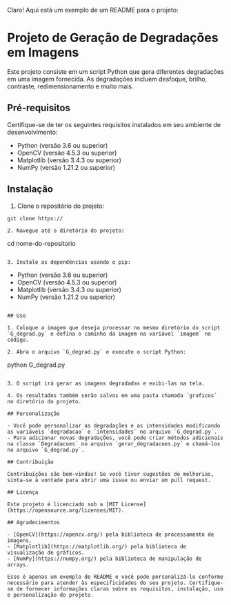 Claro! Aqui está um exemplo de um README para o projeto:

# Projeto de Geração de Degradações em Imagens

Este projeto consiste em um script Python que gera diferentes degradações em uma imagem fornecida. As degradações incluem desfoque, brilho, contraste, redimensionamento e muito mais.

## Pré-requisitos

Certifique-se de ter os seguintes requisitos instalados em seu ambiente de desenvolvimento:

- Python (versão 3.6 ou superior)
- OpenCV (versão 4.5.3 ou superior)
- Matplotlib (versão 3.4.3 ou superior)
- NumPy (versão 1.21.2 ou superior)

## Instalação

1. Clone o repositório do projeto:

```
git clone https://

2. Navegue até o diretório do projeto:

```
cd nome-do-repositorio
```

3. Instale as dependências usando o pip:

```
- Python (versão 3.6 ou superior)
- OpenCV (versão 4.5.3 ou superior)
- Matplotlib (versão 3.4.3 ou superior)
- NumPy (versão 1.21.2 ou superior)

```

## Uso

1. Coloque a imagem que deseja processar no mesmo diretório do script `G_degrad.py` e defina o caminho da imagem na variável `imagem` no código.

2. Abra o arquivo `G_degrad.py` e execute o script Python:

```
python G_degrad.py
```

3. O script irá gerar as imagens degradadas e exibi-las na tela.

4. Os resultados também serão salvos em uma pasta chamada `graficos` no diretório do projeto.

## Personalização

- Você pode personalizar as degradações e as intensidades modificando as variáveis `degradacao` e `intensidades` no arquivo `G_degrad.py`.
- Para adicionar novas degradações, você pode criar métodos adicionais na classe `Degradacoes` no arquivo `gerar_degradacoes.py` e chamá-los no arquivo `G_degrad.py`.

## Contribuição

Contribuições são bem-vindas! Se você tiver sugestões de melhorias, sinta-se à vontade para abrir uma issue ou enviar um pull request.

## Licença

Este projeto é licenciado sob a [MIT License](https://opensource.org/licenses/MIT).

## Agradecimentos

- [OpenCV](https://opencv.org/) pela biblioteca de processamento de imagens.
- [Matplotlib](https://matplotlib.org/) pela biblioteca de visualização de gráficos.
- [NumPy](https://numpy.org/) pela biblioteca de manipulação de arrays.

Esse é apenas um exemplo de README e você pode personalizá-lo conforme necessário para atender às especificidades do seu projeto. Certifique-se de fornecer informações claras sobre os requisitos, instalação, uso e personalização do projeto.
